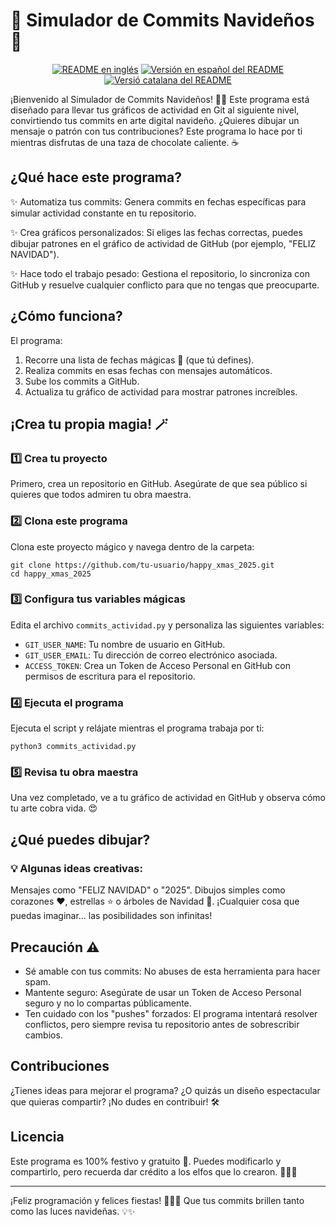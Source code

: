 # 🎉 Simulador de Commits Navideños 🎉

<p align="center">
    <a href="./README.md"><img alt="README en inglés" src="https://img.shields.io/badge/English-blue"></a>
    <a href="./README_ES.md"><img alt="Versión en español del README" src="https://img.shields.io/badge/Español-blue"></a>
    <a href="./README_CAT.md"><img alt="Versió catalana del README" src="https://img.shields.io/badge/Català-blue"></a>
</p>

¡Bienvenido al Simulador de Commits Navideños! 🎅🎄 Este programa está diseñado para llevar tus gráficos de actividad en Git al siguiente nivel, convirtiendo tus commits en arte digital navideño. ¿Quieres dibujar un mensaje o patrón con tus contribuciones? Este programa lo hace por ti mientras disfrutas de una taza de chocolate caliente. ☕

## ¿Qué hace este programa?

✨ Automatiza tus commits: Genera commits en fechas específicas para simular actividad constante en tu repositorio.

✨ Crea gráficos personalizados: Si eliges las fechas correctas, puedes dibujar patrones en el gráfico de actividad de GitHub (por ejemplo, "FELIZ NAVIDAD").

✨ Hace todo el trabajo pesado: Gestiona el repositorio, lo sincroniza con GitHub y resuelve cualquier conflicto para que no tengas que preocuparte.

## ¿Cómo funciona?

El programa:

1. Recorre una lista de fechas mágicas 🎅 (que tú defines).
2. Realiza commits en esas fechas con mensajes automáticos.
3. Sube los commits a GitHub.
4. Actualiza tu gráfico de actividad para mostrar patrones increíbles.

## ¡Crea tu propia magia! 🪄

### 1️⃣ Crea tu proyecto

Primero, crea un repositorio en GitHub. Asegúrate de que sea público si quieres que todos admiren tu obra maestra.

### 2️⃣ Clona este programa

Clona este proyecto mágico y navega dentro de la carpeta:
```
git clone https://github.com/tu-usuario/happy_xmas_2025.git
cd happy_xmas_2025
```

### 3️⃣ Configura tus variables mágicas

Edita el archivo `commits_actividad.py` y personaliza las siguientes variables:

- `GIT_USER_NAME`: Tu nombre de usuario en GitHub.
- `GIT_USER_EMAIL`: Tu dirección de correo electrónico asociada.
- `ACCESS_TOKEN`: Crea un Token de Acceso Personal en GitHub con permisos de escritura para el repositorio.

### 4️⃣ Ejecuta el programa

Ejecuta el script y relájate mientras el programa trabaja por ti:
```
python3 commits_actividad.py
```

### 5️⃣ Revisa tu obra maestra

Una vez completado, ve a tu gráfico de actividad en GitHub y observa cómo tu arte cobra vida. 😍

## ¿Qué puedes dibujar?

### 💡 Algunas ideas creativas:

Mensajes como "FELIZ NAVIDAD" o "2025".
Dibujos simples como corazones ❤️, estrellas ⭐ o árboles de Navidad 🎄.
¡Cualquier cosa que puedas imaginar... las posibilidades son infinitas!

## Precaución ⚠️

- Sé amable con tus commits: No abuses de esta herramienta para hacer spam.
- Mantente seguro: Asegúrate de usar un Token de Acceso Personal seguro y no lo compartas públicamente.
- Ten cuidado con los "pushes" forzados: El programa intentará resolver conflictos, pero siempre revisa tu repositorio antes de sobrescribir cambios.

## Contribuciones

¿Tienes ideas para mejorar el programa? ¿O quizás un diseño espectacular que quieras compartir? ¡No dudes en contribuir! 🛠️

## Licencia

Este programa es 100% festivo y gratuito 🎁. Puedes modificarlo y compartirlo, pero recuerda dar crédito a los elfos que lo crearon. 🧝‍♂️✨

---

¡Feliz programación y felices fiestas! 🎄🎅🎁 Que tus commits brillen tanto como las luces navideñas. 💡✨
